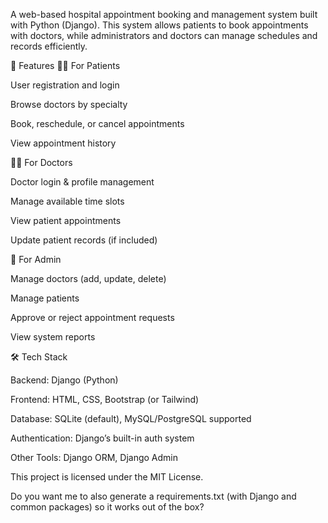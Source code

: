 A web-based hospital appointment booking and management system built with Python (Django). This system allows patients to book appointments with doctors, while administrators and doctors can manage schedules and records efficiently.

🚀 Features
👩‍⚕️ For Patients

User registration and login

Browse doctors by specialty

Book, reschedule, or cancel appointments

View appointment history

👨‍⚕️ For Doctors

Doctor login & profile management

Manage available time slots

View patient appointments

Update patient records (if included)

🏥 For Admin

Manage doctors (add, update, delete)

Manage patients

Approve or reject appointment requests

View system reports

🛠️ Tech Stack

Backend: Django (Python)

Frontend: HTML, CSS, Bootstrap (or Tailwind)

Database: SQLite (default), MySQL/PostgreSQL supported

Authentication: Django’s built-in auth system

Other Tools: Django ORM, Django Admin

This project is licensed under the MIT License.

Do you want me to also generate a requirements.txt (with Django and common packages) so it works out of the box?
